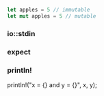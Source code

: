 ```rs
let apples = 5 // immutable
let mut apples = 5 // mutable
```

### io::stdin

### expect

### println!

println!("x = {} and y = {}", x, y);
